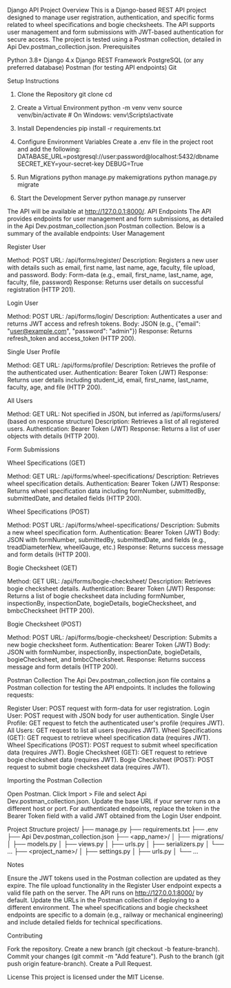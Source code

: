 Django API Project
Overview
This is a Django-based REST API project designed to manage user registration, authentication, and specific forms related to wheel specifications and bogie checksheets. The API supports user management and form submissions with JWT-based authentication for secure access. The project is tested using a Postman collection, detailed in Api Dev.postman_collection.json.
Prerequisites

Python 3.8+
Django 4.x
Django REST Framework
PostgreSQL (or any preferred database)
Postman (for testing API endpoints)
Git

Setup Instructions
1. Clone the Repository
git clone <repository-url>
cd <project-directory>

2. Create a Virtual Environment
python -m venv venv
source venv/bin/activate  # On Windows: venv\Scripts\activate

3. Install Dependencies
pip install -r requirements.txt

4. Configure Environment Variables
Create a .env file in the project root and add the following:
DATABASE_URL=postgresql://user:password@localhost:5432/dbname
SECRET_KEY=your-secret-key
DEBUG=True

5. Run Migrations
python manage.py makemigrations
python manage.py migrate

6. Start the Development Server
python manage.py runserver

The API will be available at http://127.0.0.1:8000/.
API Endpoints
The API provides endpoints for user management and form submissions, as detailed in the Api Dev.postman_collection.json Postman collection. Below is a summary of the available endpoints:
User Management

Register User

Method: POST
URL: /api/forms/register/
Description: Registers a new user with details such as email, first name, last name, age, faculty, file upload, and password.
Body: Form-data (e.g., email, first_name, last_name, age, faculty, file, password)
Response: Returns user details on successful registration (HTTP 201).


Login User

Method: POST
URL: /api/forms/login/
Description: Authenticates a user and returns JWT access and refresh tokens.
Body: JSON (e.g., {"email": "user@example.com", "password": "admin"})
Response: Returns refresh_token and access_token (HTTP 200).


Single User Profile

Method: GET
URL: /api/forms/profile/
Description: Retrieves the profile of the authenticated user.
Authentication: Bearer Token (JWT)
Response: Returns user details including student_id, email, first_name, last_name, faculty, age, and file (HTTP 200).


All Users

Method: GET
URL: Not specified in JSON, but inferred as /api/forms/users/ (based on response structure)
Description: Retrieves a list of all registered users.
Authentication: Bearer Token (JWT)
Response: Returns a list of user objects with details (HTTP 200).



Form Submissions

Wheel Specifications (GET)

Method: GET
URL: /api/forms/wheel-specifications/
Description: Retrieves wheel specification details.
Authentication: Bearer Token (JWT)
Response: Returns wheel specification data including formNumber, submittedBy, submittedDate, and detailed fields (HTTP 200).


Wheel Specifications (POST)

Method: POST
URL: /api/forms/wheel-specifications/
Description: Submits a new wheel specification form.
Authentication: Bearer Token (JWT)
Body: JSON with formNumber, submittedBy, submittedDate, and fields (e.g., treadDiameterNew, wheelGauge, etc.)
Response: Returns success message and form details (HTTP 200).


Bogie Checksheet (GET)

Method: GET
URL: /api/forms/bogie-checksheet/
Description: Retrieves bogie checksheet details.
Authentication: Bearer Token (JWT)
Response: Returns a list of bogie checksheet data including formNumber, inspectionBy, inspectionDate, bogieDetails, bogieChecksheet, and bmbcChecksheet (HTTP 200).


Bogie Checksheet (POST)

Method: POST
URL: /api/forms/bogie-checksheet/
Description: Submits a new bogie checksheet form.
Authentication: Bearer Token (JWT)
Body: JSON with formNumber, inspectionBy, inspectionDate, bogieDetails, bogieChecksheet, and bmbcChecksheet.
Response: Returns success message and form details (HTTP 200).



Postman Collection
The Api Dev.postman_collection.json file contains a Postman collection for testing the API endpoints. It includes the following requests:

Register User: POST request with form-data for user registration.
Login User: POST request with JSON body for user authentication.
Single User Profile: GET request to fetch the authenticated user's profile (requires JWT).
All Users: GET request to list all users (requires JWT).
Wheel Specifications (GET): GET request to retrieve wheel specification data (requires JWT).
Wheel Specifications (POST): POST request to submit wheel specification data (requires JWT).
Bogie Checksheet (GET): GET request to retrieve bogie checksheet data (requires JWT).
Bogie Checksheet (POST): POST request to submit bogie checksheet data (requires JWT).

Importing the Postman Collection

Open Postman.
Click Import > File and select Api Dev.postman_collection.json.
Update the base URL if your server runs on a different host or port.
For authenticated endpoints, replace the token in the Bearer Token field with a valid JWT obtained from the Login User endpoint.

Project Structure
project/
├── manage.py
├── requirements.txt
├── .env
├── Api Dev.postman_collection.json
├── <app_name>/
│   ├── migrations/
│   ├── models.py
│   ├── views.py
│   ├── urls.py
│   ├── serializers.py
│   └── ...
├── <project_name>/
│   ├── settings.py
│   ├── urls.py
│   └── ...

Notes

Ensure the JWT tokens used in the Postman collection are updated as they expire.
The file upload functionality in the Register User endpoint expects a valid file path on the server.
The API runs on http://127.0.0.1:8000/ by default. Update the URLs in the Postman collection if deploying to a different environment.
The wheel specifications and bogie checksheet endpoints are specific to a domain (e.g., railway or mechanical engineering) and include detailed fields for technical specifications.

Contributing

Fork the repository.
Create a new branch (git checkout -b feature-branch).
Commit your changes (git commit -m "Add feature").
Push to the branch (git push origin feature-branch).
Create a Pull Request.

License
This project is licensed under the MIT License.